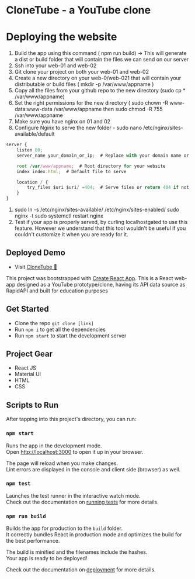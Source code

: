 # CloneTube - a YouTube clone


# Deploying the website

1. Build the app using this command ( npm run build) → This will generate a dist or build folder that will contain the files we can send on our server
2. Ssh into your web-01 and web-02
3. Git clone your project on both your web-01 and web-02
4. Create a new directory on your web-0/web-021 that will contain your distributable or build files ( mkdir -p /var/www/appname )
5. Copy all the files from your github repo to the new directory (sudo cp * /var/www/appname)
6. Set the right permissions for the new directory ( sudo chown -R www-data:www-data /var/www/appname then sudo chmod -R 755 /var/www/appname
7. Make sure you have nginx on 01 and 02
8. Configure Nginx to serve the new folder - sudo nano /etc/nginx/sites-available/default

```jsx
server {
    listen 80;
    server_name your_domain_or_ip;  # Replace with your domain name or server IP address

    root /var/www/appname;  # Root directory for your website
    index index.html;  # Default file to serve

    location / {
        try_files $uri $uri/ =404;  # Serve files or return 404 if not found
    }
}
```

1. sudo ln -s /etc/nginx/sites-available/ /etc/nginx/sites-enabled/
sudo nginx -t
sudo systemctl restart nginx
2. Test if your app is properly served, by curling localhostgated to use this feature. However we understand that this tool wouldn't be useful if you couldn't customize it when you are ready for it.


## Deployed Demo

- Visit [CloneTube 🔗](https://clone-tube-the-youtube-clone.vercel.app/)

This project was bootstrapped with [Create React App](https://github.com/facebook/create-react-app).
This is a React web-app designed as a YouTube prototype/clone, having its API data source as RapidAPI and built for education purposes

## Get Started

- Clone the repo `git clone [link]`
- Run `npm i` to get all the dependencies
- Run `npm start` to start the development server

## Project Gear

- React JS
- Material UI
- HTML
- CSS

## Scripts to Run

After tapping into this project's directory, you can run:

### `npm start`

Runs the app in the development mode.\
Open [http://localhost:3000](http://localhost:3000) to open it up in your browser.

The page will reload when you make changes.\
Lint errors are displayed in the console and client side (browser) as well.

### `npm test`

Launches the test runner in the interactive watch mode.\
Check out the documentation on [running tests](https://facebook.github.io/create-react-app/docs/running-tests) for more details.

### `npm run build`

Builds the app for production to the `build` folder.\
It correctly bundles React in production mode and optimizes the build for the best performance.

The build is minified and the filenames include the hashes.\
Your app is ready to be deployed!

Check out the documentation on [deployment](https://facebook.github.io/create-react-app/docs/deployment) for more details.
